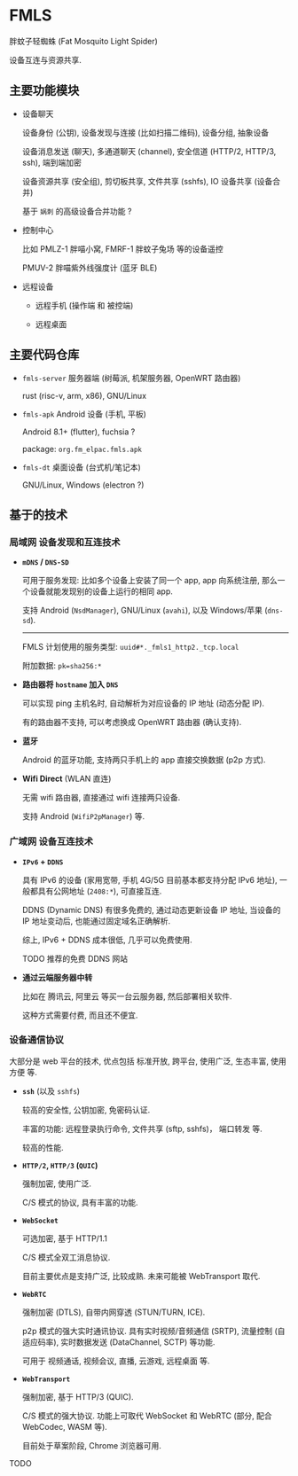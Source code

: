 # FMLS
胖蚊子轻蜘蛛 (Fat Mosquito Light Spider)

设备互连与资源共享.


## 主要功能模块

+ 设备聊天

  设备身份 (公钥), 设备发现与连接 (比如扫描二维码), 设备分组, 抽象设备

  设备消息发送 (聊天), 多通道聊天 (channel),
  安全信道 (HTTP/2, HTTP/3, ssh), 端到端加密

  设备资源共享 (安全组), 剪切板共享, 文件共享 (sshfs),
  IO 设备共享 (设备合并)

  基于 `娲刺` 的高级设备合并功能 ?

+ 控制中心

  比如 PMLZ-1 胖喵小窝, FMRF-1 胖蚊子兔场 等的设备遥控

  PMUV-2 胖喵紫外线强度计 (蓝牙 BLE)

+ 远程设备

  - 远程手机 (操作端 和 被控端)

  - 远程桌面


## 主要代码仓库

+ `fmls-server` 服务器端 (树莓派, 机架服务器, OpenWRT 路由器)

  rust (risc-v, arm, x86), GNU/Linux

+ `fmls-apk` Android 设备 (手机, 平板)

  Android 8.1+ (flutter), fuchsia ?

  package: `org.fm_elpac.fmls.apk`

+ `fmls-dt` 桌面设备 (台式机/笔记本)

  GNU/Linux, Windows (electron ?)


## 基于的技术

### 局域网 设备发现和互连技术

+ **`mDNS` / `DNS-SD`**

  可用于服务发现: 比如多个设备上安装了同一个 app, app 向系统注册,
  那么一个设备就能发现别的设备上运行的相同 app.

  支持 Android (`NsdManager`), GNU/Linux (`avahi`),
  以及 Windows/苹果 (`dns-sd`).

  ----

  FMLS 计划使用的服务类型: `uuid#*._fmls1_http2._tcp.local`

  附加数据:
  `pk=sha256:*`

+ **路由器将 `hostname` 加入 `DNS`**

  可以实现 ping 主机名时, 自动解析为对应设备的 IP 地址 (动态分配 IP).

  有的路由器不支持, 可以考虑换成 OpenWRT 路由器 (确认支持).

+ **蓝牙**

  Android 的蓝牙功能, 支持两只手机上的 app 直接交换数据 (p2p 方式).

+ **Wifi Direct** (WLAN 直连)

  无需 wifi 路由器, 直接通过 wifi 连接两只设备.

  支持 Android (`WifiP2pManager`) 等.

### 广域网 设备互连技术

+ **`IPv6` + `DDNS`**

  具有 IPv6 的设备 (家用宽带, 手机 4G/5G 目前基本都支持分配 IPv6 地址),
  一般都具有公网地址 (`2408:*`), 可直接互连.

  DDNS (Dynamic DNS) 有很多免费的, 通过动态更新设备 IP 地址,
  当设备的 IP 地址变动后, 也能通过固定域名正确解析.

  综上, IPv6 + DDNS 成本很低, 几乎可以免费使用.

  TODO 推荐的免费 DDNS 网站

+ **通过云端服务器中转**

  比如在 腾讯云, 阿里云 等买一台云服务器, 然后部署相关软件.

  这种方式需要付费, 而且还不便宜.

### 设备通信协议

大部分是 web 平台的技术, 优点包括 标准开放,
跨平台, 使用广泛, 生态丰富, 使用方便 等.

+ **`ssh`** (以及 `sshfs`)

  较高的安全性, 公钥加密, 免密码认证.

  丰富的功能: 远程登录执行命令, 文件共享 (sftp, sshfs)， 端口转发 等.

  较高的性能.

+ **`HTTP/2`, `HTTP/3` (`QUIC`)**

  强制加密, 使用广泛.

  C/S 模式的协议, 具有丰富的功能.

+ **`WebSocket`**

  可选加密, 基于 HTTP/1.1

  C/S 模式全双工消息协议.

  目前主要优点是支持广泛, 比较成熟.
  未来可能被 WebTransport 取代.

+ **`WebRTC`**

  强制加密 (DTLS), 自带内网穿透 (STUN/TURN, ICE).

  p2p 模式的强大实时通讯协议.
  具有实时视频/音频通信 (SRTP), 流量控制 (自适应码率),
  实时数据发送 (DataChannel, SCTP) 等功能.

  可用于 视频通话, 视频会议, 直播, 云游戏, 远程桌面 等.

+ **`WebTransport`**

  强制加密, 基于 HTTP/3 (QUIC).

  C/S 模式的强大协议.
  功能上可取代 WebSocket 和 WebRTC (部分, 配合 WebCodec, WASM 等).

  目前处于草案阶段, Chrome 浏览器可用.


TODO
